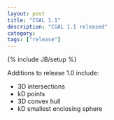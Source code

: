 ```yaml
---
layout: post
title: "CGAL 1.1"
description: "CGAL 1.1 released"
category:
tags: ["release"]
---
```

{% include JB/setup %}
<p>Additions to release 1.0 include:
<UL>
   <LI>3D intersections </LI>
   <LI>kD points </LI>
   <LI>3D convex hull </LI>
   <LI>kD smallest enclosing sphere </LI>
</UL>

